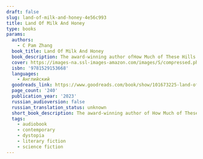 ```yaml
---
draft: false
slug: land-of-milk-and-honey-4e56c993
title: Land Of Milk And Honey
type: books
params:
  authors:
    - C Pam Zhang
  book_title: Land Of Milk And Honey
  book_description: The award-winning author ofHow Much of These Hills Is Goldreturns with a rapturous and revelatory novel about a young chef whose discovery of pleasure alters her life and, indirectly, the worldA smog has spread. Food crops are rapidly disappearing. A chef escapes her dying career in a dreary city to take a job at a decadent mountaintop colony seemingly free of the world’s troubles.There, the sky is clear again. Rare ingredients abound. Her enigmatic employer and his visionary daughter have built a lush new life for the global elite, one that reawakens the chef to the pleasures of taste, touch, and her own body.In this atmosphere of hidden wonders and cool, seductive violence, the chef’s boundaries undergo a thrilling erosion. Soon she is pushed to the center of a startling attempt to reshape the world far beyond the plate.Sensuous and surprising, joyous and bitingly sharp, told in language as alluring as it is original,Land of Milk and Honeylays provocatively bare the ethics of seeking pleasure in a dying world. It is a daringly imaginative exploration of desire and deception, privilege and faith, and the roles we play to survive. Most of all, it is a love letter to food, to wild delight, and to the transformative power of a woman embracing her own appetite.
  cover: https://images-na.ssl-images-amazon.com/images/S/compressed.photo.goodreads.com/books/1683827919i/101673225.jpg
  isbn: '9781529153668'
  languages:
    - Английский
  goodreads_link: https://www.goodreads.com/book/show/101673225-land-of-milk-and-honey
  page_count: '240'
  publication_year: '2023'
  russian_audioversion: false
  russian_translation_status: unknown
  short_book_description: The award-winning author of How Much of These Hills Is Gold returns with a rapturous and revelatory novel about a young chef whose discovery of pleasure alters her life and, indirectly, the world...
  tags:
    - audiobook
    - contemporary
    - dystopia
    - literary fiction
    - science fiction
---
```


